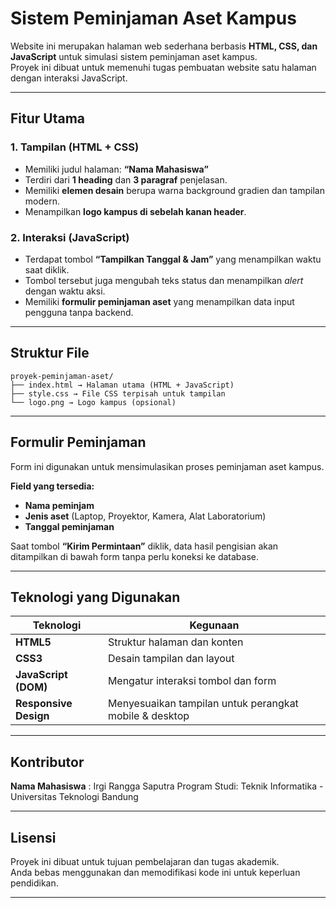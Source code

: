 # Sistem Peminjaman Aset Kampus

Website ini merupakan halaman web sederhana berbasis **HTML, CSS, dan JavaScript** untuk simulasi sistem peminjaman aset kampus.  
Proyek ini dibuat untuk memenuhi tugas pembuatan website satu halaman dengan interaksi JavaScript.

---

## Fitur Utama

### 1. Tampilan (HTML + CSS)
- Memiliki judul halaman: **“Nama Mahasiswa”**  
- Terdiri dari **1 heading** dan **3 paragraf** penjelasan.  
- Memiliki **elemen desain** berupa warna background gradien dan tampilan modern.  
- Menampilkan **logo kampus di sebelah kanan header**.

### 2. Interaksi (JavaScript)
- Terdapat tombol **“Tampilkan Tanggal & Jam”** yang menampilkan waktu saat diklik.  
- Tombol tersebut juga mengubah teks status dan menampilkan *alert* dengan waktu aksi.  
- Memiliki **formulir peminjaman aset** yang menampilkan data input pengguna tanpa backend.

---

##  Struktur File

```
proyek-peminjaman-aset/
├── index.html → Halaman utama (HTML + JavaScript)
├── style.css → File CSS terpisah untuk tampilan
└── logo.png → Logo kampus (opsional)
```


---

## Formulir Peminjaman

Form ini digunakan untuk mensimulasikan proses peminjaman aset kampus.

**Field yang tersedia:**
- **Nama peminjam**
- **Jenis aset** (Laptop, Proyektor, Kamera, Alat Laboratorium)
- **Tanggal peminjaman**

Saat tombol **“Kirim Permintaan”** diklik, data hasil pengisian akan ditampilkan di bawah form tanpa perlu koneksi ke database.

---

## Teknologi yang Digunakan

| Teknologi | Kegunaan |
|------------|-----------|
| **HTML5** | Struktur halaman dan konten |
| **CSS3** | Desain tampilan dan layout |
| **JavaScript (DOM)** | Mengatur interaksi tombol dan form |
| **Responsive Design** | Menyesuaikan tampilan untuk perangkat mobile & desktop |

---


##  Kontributor

**Nama Mahasiswa** : Irgi Rangga Saputra 
Program Studi: Teknik Informatika - Universitas Teknologi Bandung  

---

##  Lisensi

Proyek ini dibuat untuk tujuan pembelajaran dan tugas akademik.  
Anda bebas menggunakan dan memodifikasi kode ini untuk keperluan pendidikan.

---


